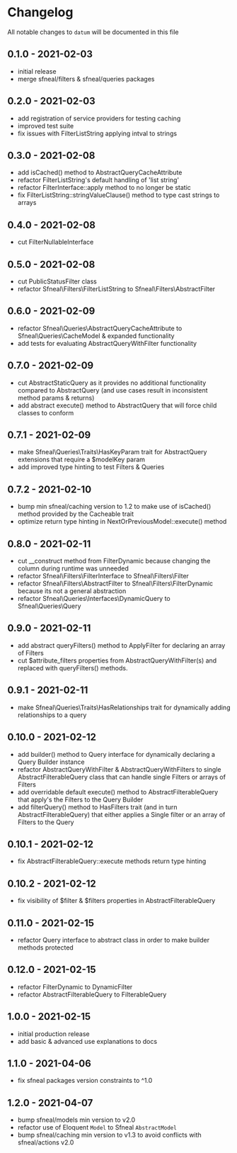 # Changelog

All notable changes to `datum` will be documented in this file

## 0.1.0 - 2021-02-03
- initial release
- merge sfneal/filters & sfneal/queries packages


## 0.2.0 - 2021-02-03
- add registration of service providers for testing caching
- improved test suite
- fix issues with FilterListString applying intval to strings


## 0.3.0 - 2021-02-08
- add isCached() method to AbstractQueryCacheAttribute
- refactor FilterListString's default handling of 'list string'
- refactor FilterInterface::apply method to no longer be static
- fix FilterListString::stringValueClause() method to type cast strings to arrays


## 0.4.0 - 2021-02-08
- cut FilterNullableInterface


## 0.5.0 - 2021-02-08
- cut PublicStatusFilter class
- refactor Sfneal\Filters\FilterListString to Sfneal\Filters\AbstractFilter


## 0.6.0 - 2021-02-09
- refactor Sfneal\Queries\AbstractQueryCacheAttribute to Sfneal\Queries\CacheModel & expanded functionality
- add tests for evaluating AbstractQueryWithFilter functionality


## 0.7.0 - 2021-02-09
- cut AbstractStaticQuery as it provides no additional functionality compared to AbstractQuery (and use cases result in inconsistent method params & returns)
- add abstract execute() method to AbstractQuery that will force child classes to conform


## 0.7.1 - 2021-02-09
- make Sfneal\Queries\Traits\HasKeyParam trait for AbstractQuery extensions that require a $modelKey param
- add improved type hinting to test Filters & Queries


## 0.7.2 - 2021-02-10
- bump min sfneal/caching version to 1.2 to make use of isCached() method provided by the Cacheable trait
- optimize return type hinting in NextOrPreviousModel::execute() method


## 0.8.0 - 2021-02-11
- cut __construct method from FilterDynamic because changing the column during runtime was unneeded
- refactor Sfneal\Filters\FilterInterface to Sfneal\Filters\Filter
- refactor Sfneal\Filters\AbstractFilter to Sfneal\Filters\FilterDynamic because its not a general abstraction
- refactor Sfneal\Queries\Interfaces\DynamicQuery to Sfneal\Queries\Query


## 0.9.0 - 2021-02-11
- add abstract queryFilters() method to ApplyFilter for declaring an array of Filters 
- cut $attribute_filters properties from AbstractQueryWithFilter(s) and replaced with queryFilters() methods.


## 0.9.1 - 2021-02-11
- make Sfneal\Queries\Traits\HasRelationships trait for dynamically adding relationships to a query


## 0.10.0 - 2021-02-12
- add builder() method to Query interface for dynamically declaring a Query Builder instance
- refactor AbstractQueryWithFilter & AbstractQueryWithFilters to single AbstractFilterableQuery class that can handle single Filters or arrays of Filters
- add overridable default execute() method to AbstractFilterableQuery that apply's the Filters to the Query Builder
- add filterQuery() method to HasFilters trait (and in turn AbstractFilterableQuery) that either applies a Single filter or an array of Filters to the Query


## 0.10.1 - 2021-02-12
- fix AbstractFilterableQuery::execute methods return type hinting


## 0.10.2 - 2021-02-12
- fix visibility of $filter & $filters properties in AbstractFilterableQuery


## 0.11.0 - 2021-02-15
- refactor Query interface to abstract class in order to make builder methods protected


## 0.12.0 - 2021-02-15
- refactor FilterDynamic to DynamicFilter
- refactor AbstractFilterableQuery to FilterableQuery


## 1.0.0 - 2021-02-15
- initial production release
- add basic & advanced use explanations to docs


## 1.1.0 - 2021-04-06
- fix sfneal packages version constraints to ^1.0


## 1.2.0 - 2021-04-07
- bump sfneal/models min version to v2.0
- refactor use of Eloquent `Model` to Sfneal `AbstractModel`
- bump sfneal/caching min version to v1.3 to avoid conflicts with sfneal/actions v2.0
